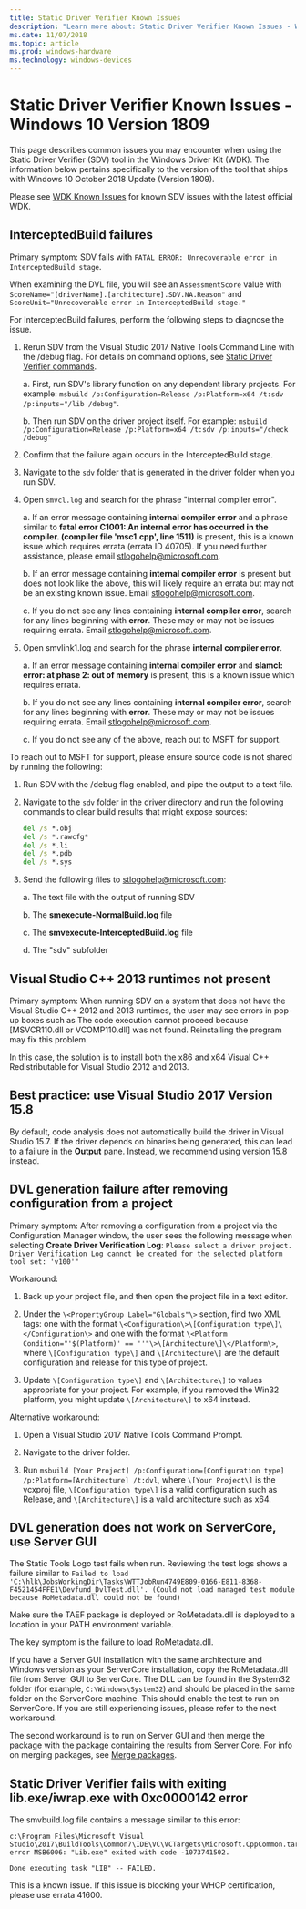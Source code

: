 ```yaml
---
title: Static Driver Verifier Known Issues
description: "Learn more about: Static Driver Verifier Known Issues - Windows 10 Version 1809"
ms.date: 11/07/2018
ms.topic: article
ms.prod: windows-hardware
ms.technology: windows-devices
---
```


# Static Driver Verifier Known Issues - Windows 10 Version 1809

This page describes common issues you may encounter when using the Static Driver Verifier (SDV) tool in the Windows Driver Kit (WDK). The information below pertains specifically to the version of the tool that ships with Windows 10 October 2018 Update (Version 1809).

Please see [WDK Known Issues](https://social.msdn.microsoft.com/Forums/en-US/96c770a9-19a3-42d0-8d0e-bd200285d980/hardware-development-kits-for-windows-10-version-2004?forum=wdk) for known SDV issues with the latest official WDK.

## InterceptedBuild failures

Primary symptom: SDV fails with `FATAL ERROR: Unrecoverable error in InterceptedBuild stage`.  

When examining the DVL file, you will see an `AssessmentScore` value with `ScoreName="[driverName].[architecture].SDV.NA.Reason"` and `ScoreUnit="Unrecoverable error in InterceptedBuild stage."`

For InterceptedBuild failures, perform the following steps to diagnose the issue.

1. Rerun SDV from the Visual Studio 2017 Native Tools Command Line with the /debug flag.  For details on command options, see [Static Driver Verifier commands](../devtest/-static-driver-verifier-commands--msbuild-.md).

    a. First, run SDV's library function on any dependent library projects.  For example: `msbuild /p:Configuration=Release /p:Platform=x64 /t:sdv /p:inputs="/lib /debug"`.

    b. Then run SDV on the driver project itself.  For example: `msbuild /p:Configuration=Release /p:Platform=x64 /t:sdv /p:inputs="/check /debug"`

2. Confirm that the failure again occurs in the InterceptedBuild stage.

3. Navigate to the `sdv` folder that is generated in the driver folder when you run SDV.

4. Open `smvcl.log` and search for the phrase "internal compiler error".

    a. If an error message containing **internal compiler error** and a phrase similar to **fatal error C1001: An internal error has occurred in the compiler.  (compiler file 'msc1.cpp', line 1511)** is present, this is a known issue which requires errata (errata ID 40705). If you need further assistance, please email <stlogohelp@microsoft.com>.

    b. If an error message containing **internal compiler error** is present but does not look like the above, this will likely require an errata but may not be an existing known issue.  Email <stlogohelp@microsoft.com>.

    c. If you do not see any lines containing **internal compiler error**, search for any lines beginning with **error**.  These may or may not be issues requiring errata.  Email <stlogohelp@microsoft.com>.

5. Open smvlink1.log and search for the phrase **internal compiler error**.

    a. If an error message containing **internal compiler error** and **slamcl: error: at phase 2: out of memory** is present, this is a known issue which requires errata.

    b. If you do not see any lines containing **internal compiler error**, search for any lines beginning with **error**.  These may or may not be issues requiring errata.  Email <stlogohelp@microsoft.com>.

    c. If you do not see any of the above, reach out to MSFT for support.

To reach out to MSFT for support, please ensure source code is not shared by running the following:

1. Run SDV with the /debug flag enabled, and pipe the output to a text file.

2. Navigate to the `sdv` folder in the driver directory and run the following commands to clear build results that might expose sources:

    ```cmd
    del /s *.obj
    del /s *.rawcfg*
    del /s *.li
    del /s *.pdb
    del /s *.sys
    ```

3. Send the following files to <stlogohelp@microsoft.com>:

    a. The text file with the output of running SDV

    b. The **smexecute-NormalBuild.log** file

    c. The **smvexecute-InterceptedBuild.log** file

    d. The "sdv" subfolder

## Visual Studio C++ 2013 runtimes not present

Primary symptom: When running SDV on a system that does not have the Visual Studio C++ 2012 and 2013 runtimes, the user may see errors in pop-up boxes such as The code execution cannot proceed because \[MSVCR110.dll or VCOMP110.dll\] was not found.  Reinstalling the program may fix this problem.

In this case, the solution is to install both the x86 and x64 Visual C++ Redistributable for Visual Studio 2012 and 2013.

## Best practice: use Visual Studio 2017 Version 15.8 

By default, code analysis does not automatically build the driver in Visual Studio 15.7.  If the driver depends on binaries being generated, this can lead to a failure in the **Output** pane.  Instead, we recommend using version 15.8 instead.

## DVL generation failure after removing configuration from a project

Primary symptom: After removing a configuration from a project via the Configuration Manager window, the user sees the following message when selecting **Create Driver Verification Log**: `Please select a driver project. Driver Verification Log cannot be created for the selected platform tool set: 'v100'"`

Workaround: 

1. Back up your project file, and then open the project file in a text editor.

2. Under the `\<PropertyGroup Label="Globals"\>` section, find two XML tags: one with the format `\<Configuration\>\[Configuration type\]\</Configuration\>` and one with the format `\<Platform Condition="'$(Platform)' == ''"\>\[Architecture\]\</Platform\>`, where `\[Configuration type\]` and `\[Architecture\]` are the default configuration and release for this type of project.

3. Update `\[Configuration type\]` and `\[Architecture\]` to values appropriate for your project.  For example, if you removed the Win32 platform, you might update `\[Architecture\]` to x64 instead.

Alternative workaround:

1. Open a Visual Studio 2017 Native Tools Command Prompt.

2. Navigate to the driver folder.

3. Run `msbuild [Your Project] /p:Configuration=[Configuration type]  /p:Platform=[Architecture] /t:dvl`, where `\[Your Project\]` is the vcxproj file, `\[Configuration type\]` is a valid configuration such as Release, and `\[Architecture\]` is a valid architecture such as x64.

## DVL generation does not work on ServerCore, use Server GUI

The Static Tools Logo test fails when run.  Reviewing the test logs shows a failure similar to
`Failed to load 'C:\hlk\JobsWorkingDir\Tasks\WTTJobRun4749E809-0166-E811-8368-F4521454FFE1\Devfund_DvlTest.dll'. (Could not load managed test module because RoMetadata.dll could not be found)`

Make sure the TAEF package is deployed or RoMetadata.dll is deployed to a location in your PATH environment variable.  

The key symptom is the failure to load RoMetadata.dll.

If you have a Server GUI installation with the same architecture and Windows version as your ServerCore installation, copy the RoMetadata.dll file from Server GUI to ServerCore.  The DLL can be found in the System32 folder (for example, `C:\Windows\System32`) and should be placed in the same folder on the ServerCore machine.  This should enable the test to run on ServerCore.  If you are still experiencing issues, please refer to the next workaround.

The second workaround is to run on Server GUI and then merge the package with the package containing the results from Server Core. For info on merging packages, see [Merge packages](/windows-hardware/test/hlk/user/merge-packages).

## Static Driver Verifier fails with exiting lib.exe/iwrap.exe with 0xc0000142 error

The smvbuild.log file contains a message similar to this error:

```
c:\Program Files\Microsoft Visual Studio\2017\BuildTools\Common7\IDE\VC\VCTargets\Microsoft.CppCommon.targets(1144,5): error MSB6006: "Lib.exe" exited with code -1073741502.

Done executing task "LIB" -- FAILED.
```

This is a known issue. If this issue is blocking your WHCP certification, please use errata 41600.
